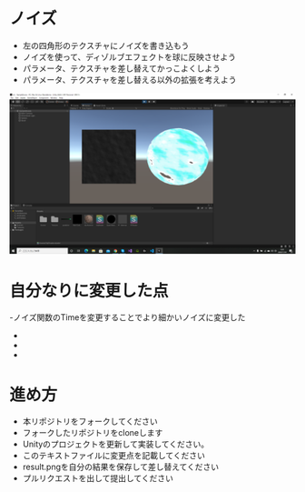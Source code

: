 # ノイズ

* 左の四角形のテクスチャにノイズを書き込もう
* ノイズを使って、ディゾルブエフェクトを球に反映させよう
* パラメータ、テクスチャを差し替えてかっこよくしよう
* パラメータ、テクスチャを差し替える以外の拡張を考えよう

![結果画像](result.png)

# 自分なりに変更した点

-ノイズ関数のTimeを変更することでより細かいノイズに変更した

-
-
-

# 進め方

- 本リポジトリをフォークしてください
- フォークしたリポジトリをcloneします
- Unityのプロジェクトを更新して実装してください。
- このテキストファイルに変更点を記載してください
- result.pngを自分の結果を保存して差し替えてください
- プルリクエストを出して提出してください

